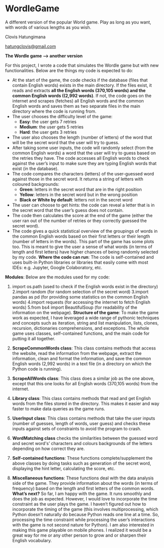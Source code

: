 # WordleGame
A different version of the popular World game. Play as long as you want, with words of various lengths as you wish.

Clovis Hatungimana

hatungclovis@gmail.com

**The Wordle game --> another version**

For this project, I wrote a code that simulates the Wordle game but with new functionalities. Below are the things my code is expected to do:

- At the start of the game, the code checks if the database (files that contain English words) exists in the main directory. If the files exist, it reads and extracts **all the English words (370,105 words) and the common English words ((2,992 words)**. If not, the code goes on the internet and scrapes (fetches) all English words and the common English words and saves them as two separate files in the main directory where the code is running from.
- The user chooses the difficulty level of the game:
  - **Easy**: the user gets 7 retries
  - **Medium**: the user gets 5 retries
  - **Hard**: the user gets 3 retries
- The user also chooses the length (number of letters) of the word that will be the secret word that the user will try to guess.
- After taking some user inputs, the code will randomly select (from the common English words) a word that the user will try to guess based on the retries they have. The code accesses all English words to check against the user’s input to make sure they are typing English words that exist (in the database).
- The code compares the characters (letters) of the user-guessed word against those in the secret word. It returns a string of letters with coloured backgrounds:
  - **Green**: letters in the secret word that are in the right position
  - **Yellow**: letters in the secret word but in the wrong position
  - **Black or White by default**: letters not in the secret word
- The user can choose to get hints: the code can reveal a letter that is in the secret word that the user’s guess does not contain.
- The code then calculates the score at the end of the game (either the user ran out of the number of retries or they correctly guessed the secret word).
- The code gives a quick statistical overview of the groupings of words in the common English words based on their first letters or their length (number of letters in the words). This part of the game has some plots too. This is meant to give the user a sense of what words (in terms of length and first letters) have higher chances of being randomly selected by my code.
**Where the code can run**: The code is self-contained and uses built-in Python libraries or libraries that easily come with most IDEs: e.g. Jupyter, Google Colaboratory, etc.

**Modules**: Below are the modules used for my code:

1. import os.path (used to check if the English words exist in the directory)
2.import random (for random selection of the secret word)
3.import pandas as pd (for providing some statistics on the common English words)
4.import requests (for accessing the internet to fetch English words)
5.from bs4 import BeautifulSoup (for readability of the information on the webpage).
**Structure of the game**: To make the game work as expected, I have leveraged a wide range of pythonic techniques and concepts such as iteration, string and list manipulation, lists, clones, recursion, dictionaries comprehensions, and exceptions. The whole game uses classes, self-contained functions, and the main code for putting it all together.

1. **ScrapeCommonWords class**: This class contains methods that access the website, read the information from the webpage, extract the information, clean and format the information, and save the common English words (2,992 words) in a text file (in a directory on which the Python code is running).
2. **ScrapeAllWords class**: This class does a similar job as the one above, except that this one looks for all English words (370,105 words) from the internet.
3. **Library class**: This class contains methods that read and get English words from the files stored in the directory. This makes it easier and way faster to make data queries as the game runs.
4. **UserInput class**: This class contains methods that take the user inputs (number of guesses, length of words, user guess) and checks these inputs against sets of constraints to avoid the program to crash.
5. **WordMatching class** checks the similarities between the guessed word and secret word's’ characters and colours backgrounds of the letters depending on how correct they are.
6. **Self-contained functions**: These functions complete/supplement the above classes by doing tasks such as generation of the secret word, displaying the hint letter, calculating the score, etc.
7. **Miscellaneous functions**: These functions deal with the data analysis side of the game. They provide information about the words (in terms of frequency) based on the length and first letters of the common words.
**What’s next?** So far, I am happy with the game. It runs smoothly and does the job as expected. However, I would love to incorporate the time constraint as the user plays the game. I haven’t figured out how to incorporate the timing of the game (this involves multiprocessing, which Python doesn’t naturally do because Python reads one line at a time. So, processing the time constraint while processing the user’s interactions with the game is not second nature for Python). I am also interested in making this game playable on mobile phones. I realized it would be a great way for me or any other person to grow and or sharpen their English vocabulary.
